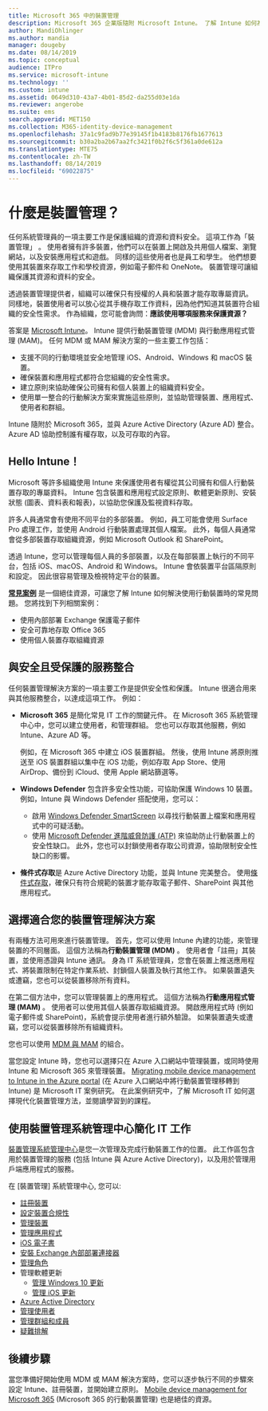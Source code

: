 ```yaml
---
title: Microsoft 365 中的裝置管理
description: Microsoft 365 企業版隨附 Microsoft Intune。 了解 Intune 如何為您的組織提供行動裝置管理與行動應用程式管理。 閱讀常見的案例，並使用 Intune 在您的環境中部署 Microsoft 365。
author: MandiOhlinger
ms.author: mandia
manager: dougeby
ms.date: 08/14/2019
ms.topic: conceptual
audience: ITPro
ms.service: microsoft-intune
ms.technology: ''
ms.custom: intune
ms.assetid: 0649d310-43a7-4b01-85d2-da255d03e1da
ms.reviewer: angerobe
ms.suite: ems
search.appverid: MET150
ms.collection: M365-identity-device-management
ms.openlocfilehash: 37a1c9fad9b77e39145f1b4183b8176fb1677613
ms.sourcegitcommit: b30a2ba2b67aa2fc3421f0b2f6c5f361a0de612a
ms.translationtype: MTE75
ms.contentlocale: zh-TW
ms.lasthandoff: 08/14/2019
ms.locfileid: "69022875"
---
```

# <a name="what-is-device-management"></a>什麼是裝置管理？ 

任何系統管理員的一項主要工作是保護組織的資源和資料安全。 這項工作為「裝置管理」  。 使用者擁有許多裝置，他們可以在裝置上開啟及共用個人檔案、瀏覽網站，以及安裝應用程式和遊戲。 同樣的這些使用者也是員工和學生。 他們想要使用其裝置來存取工作和學校資源，例如電子郵件和 OneNote。 裝置管理可讓組織保護其資源和資料的安全。 

透過裝置管理提供者，組織可以確保只有授權的人員和裝置才能存取專屬資訊。 同樣地，裝置使用者可以放心從其手機存取工作資料，因為他們知道其裝置符合組織的安全性需求。 作為組織，您可能會詢問：**應該使用哪項服務來保護資源？**

答案是 [Microsoft Intune](https://docs.microsoft.com/intune/introduction-intune)。 Intune 提供行動裝置管理 (MDM) 與行動應用程式管理 (MAM)。 任何 MDM 或 MAM 解決方案的一些主要工作包括：

- 支援不同的行動環境並安全地管理 iOS、Android、Windows 和 macOS 裝置。
- 確保裝置和應用程式都符合您組織的安全性需求。
- 建立原則來協助確保公司擁有和個人裝置上的組織資料安全。
- 使用單一整合的行動解決方案來實施這些原則，並協助管理裝置、應用程式、使用者和群組。

Intune 隨附於 Microsoft 365，並與 Azure Active Directory (Azure AD) 整合。 Azure AD 協助控制誰有權存取，以及可存取的內容。

## <a name="hello-intune"></a>Hello Intune！
Microsoft 等許多組織使用 Intune 來保護使用者有權從其公司擁有和個人行動裝置存取的專屬資料。 Intune 包含裝置和應用程式設定原則、軟體更新原則、安裝狀態 (圖表、資料表和報表)，以協助您保護及監視資料存取。

許多人員通常會有使用不同平台的多部裝置。 例如，員工可能會使用 Surface Pro 處理工作，並使用 Android 行動裝置處理其個人檔案。 此外，每個人員通常會從多部裝置存取組織資源，例如 Microsoft Outlook 和 SharePoint。

透過 Intune，您可以管理每個人員的多部裝置，以及在每部裝置上執行的不同平台，包括 iOS、macOS、Android 和 Windows。 Intune 會依裝置平台區隔原則和設定。 因此很容易管理及檢視特定平台的裝置。

**[常見案例](https://docs.microsoft.com/intune/common-scenarios)** 是一個絕佳資源，可讓您了解 Intune 如何解決使用行動裝置時的常見問題。 您將找到下列相關案例：  
- 使用內部部署 Exchange 保護電子郵件
- 安全可靠地存取 Office 365
- 使用個人裝置存取組織資源

## <a name="integration-with-secure-and-protect-services"></a>與安全且受保護的服務整合
任何裝置管理解決方案的一項主要工作是提供安全性和保護。 Intune 很適合用來與其他服務整合，以達成這項工作。 例如：

- **Microsoft 365** 是簡化常見 IT 工作的關鍵元件。 在 Microsoft 365 系統管理中心中，您可以建立使用者，和管理群組。 您也可以存取其他服務，例如 Intune、Azure AD 等。 

  例如，在 Microsoft 365 中建立 iOS 裝置群組。 然後，使用 Intune 將原則推送至 iOS 裝置群組以集中在 iOS 功能，例如存取 App Store、使用 AirDrop、備份到 iCloud、使用 Apple 網站篩選等。

- **Windows Defender** 包含許多安全性功能，可協助保護 Windows 10 裝置。 例如，Intune 與 Windows Defender 搭配使用，您可以： 

  - 啟用 [Windows Defender SmartScreen](https://docs.microsoft.com/intune/endpoint-protection-windows-10) 以尋找行動裝置上檔案和應用程式中的可疑活動。 
  - 使用 [Microsoft Defender 進階威脅防護 (ATP)](https://docs.microsoft.com/intune/advanced-threat-protection) 來協助防止行動裝置上的安全性缺口。 此外，您也可以封鎖使用者存取公司資源，協助限制安全性缺口的影響。

- **條件式存取**是 Azure Active Directory 功能，並與 Intune 完美整合。 使用[條件式存取](https://docs.microsoft.com/intune/conditional-access)，確保只有符合規範的裝置才能存取電子郵件、SharePoint 與其他應用程式。 

## <a name="choose-the-device-management-solution-thats-right-for-you"></a>選擇適合您的裝置管理解決方案

有兩種方法可用來進行裝置管理。 首先，您可以使用 Intune 內建的功能，來管理裝置的不同層面。 這個方法稱為**行動裝置管理 (MDM)** 。 使用者會「註冊」其裝置，並使用憑證與 Intune 通訊。 身為 IT 系統管理員，您會在裝置上推送應用程式、將裝置限制在特定作業系統、封鎖個人裝置及執行其他工作。 如果裝置遺失或遭竊，您也可以從裝置移除所有資料。 

在第二個方法中，您可以管理裝置上的應用程式。 這個方法稱為**行動應用程式管理 (MAM)** 。 使用者可以使用其個人裝置存取組織資源。 開啟應用程式時 (例如電子郵件或 SharePoint)，系統會提示使用者進行額外驗證。 如果裝置遺失或遭竊，您可以從裝置移除所有組織資料。 

您也可以使用 [MDM 與 MAM](https://docs.microsoft.com/intune/byod-technology-decisions) 的組合。

當您設定 Intune 時，您也可以選擇只在 Azure 入口網站中管理裝置，或同時使用 Intune 和 Microsoft 365 來管理裝置。 [Migrating mobile device management to Intune in the Azure portal](https://www.microsoft.com/itshowcase/Article/Content/1042/Migrating-mobile-device-management-to-Intune-in-the-Azure-portal) (在 Azure 入口網站中將行動裝置管理移轉到 Intune) 是 Microsoft IT 案例研究。 在此案例研究中，了解 Microsoft IT 如何選擇現代化裝置管理方法，並閱讀學習到的課程。

## <a name="simplify-it-tasks-using-the-device-management-admin-center"></a>使用裝置管理系統管理中心簡化 IT 工作

[裝置管理系統管理中心](https://devicemanagement.microsoft.com/)是您一次管理及完成行動裝置工作的位置。 此工作區包含用於裝置管理的服務 (包括 Intune 與 Azure Active Directory)，以及用於管理用戶端應用程式的服務。 

在 [裝置管理] 系統管理中心, 您可以:

- [註冊裝置](https://docs.microsoft.com/intune/device-enrollment)
- [設定裝置合規性](https://docs.microsoft.com/intune/device-compliance-get-started)
- [管理裝置](https://docs.microsoft.com/intune/device-management)
- [管理應用程式](https://docs.microsoft.com/intune/app-management)  
- [iOS 電子書](https://docs.microsoft.com/intune/vpp-ebooks-ios)  
- [安裝 Exchange 內部部署連接器](https://docs.microsoft.com/intune/exchange-connector-install)  
- [管理角色](https://docs.microsoft.com/intune/role-based-access-control)  
- 管理軟體更新
  - [管理 Windows 10 更新](https://docs.microsoft.com/intune/windows-update-for-business-configure)  
  - [管理 iOS 更新](https://docs.microsoft.com/intune/software-updates-ios)  
- [Azure Active Directory](https://docs.microsoft.com/azure/active-directory)  
- [管理使用者](https://docs.microsoft.com/azure/active-directory/fundamentals/add-users-azure-active-directory)
- [管理群組和成員](https://docs.microsoft.com/azure/active-directory/fundamentals/active-directory-manage-groups)
- [疑難排解](https://docs.microsoft.com/intune/help-desk-operators)

## <a name="next-step"></a>後續步驟
當您準備好開始使用 MDM 或 MAM 解決方案時，您可以逐步執行不同的步驟來設定 Intune、註冊裝置，並開始建立原則。 [Mobile device management for Microsoft 365](https://docs.microsoft.com/microsoft-365/enterprise/mobility-infrastructure) (Microsoft 365 的行動裝置管理) 也是絕佳的資源。
